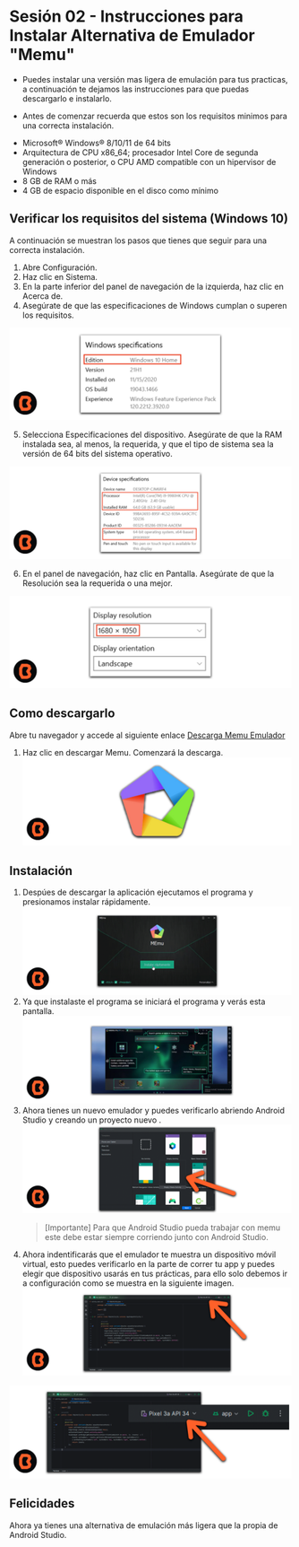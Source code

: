 # Sesión 02 - Instrucciones para Instalar Alternativa de Emulador "Memu"

* Puedes instalar una versión mas ligera de emulación para tus practicas, a continuación te dejamos las instrucciones para que puedas descargarlo e instalarlo.

* Antes de comenzar recuerda que estos son los requisitos minimos para una correcta instalación.

<ul>
    <li> Microsoft® Windows® 8/10/11 de 64 bits </li>
    <li> Arquitectura de CPU x86_64; procesador Intel Core de segunda generación o posterior, o CPU AMD compatible con un hipervisor de Windows </li>
    <li>8 GB de RAM o más </li>
    <li>4 GB de espacio disponible en el disco como mínimo </li>
</ul>

## Verificar los requisitos del sistema (Windows 10)

A continuación se muestran los pasos que tienes que seguir para una correcta instalación.

1. Abre Configuración.
2. Haz clic en Sistema.
3. En la parte inferior del panel de navegación de la izquierda, haz clic en Acerca de.
4. Asegúrate de que las especificaciones de Windows cumplan o superen los requisitos.

![Memu Emulador](../instalacion/img/01.png)

5. Selecciona Especificaciones del dispositivo. Asegúrate de que la RAM instalada sea, al menos, la requerida, y que el tipo de sistema sea la versión de 64 bits del sistema operativo.

![Memu Emulador](../instalacion/img/02.png)

6. En el panel de navegación, haz clic en Pantalla. Asegúrate de que la Resolución sea la requerida o una mejor.

![Memu Emulador](../instalacion/img/03.png)

## Como descargarlo

<p>Abre tu navegador y accede al siguiente enlace <a href="https://www.memuplay.com/es/">Descarga Memu Emulador</a></p>

1. Haz clic en descargar Memu. Comenzará la descarga.
![Memu Emulador](img/logo.png)

## Instalación

1. Despúes de descargar la aplicación ejecutamos el programa y presionamos instalar rápidamente.
![Memu Emulador](img/01.png)
2. Ya que instalaste el programa se iniciará el programa y verás esta pantalla.
![Memu Emulador](img/03.png)
3. Ahora tienes un nuevo emulador y puedes verificarlo abriendo Android Studio y creando un proyecto nuevo .
![Memu Emulador](img/08.png)
    > [Importante]
    > Para que Android Studio pueda trabajar con memu este debe estar siempre corriendo junto con Android Studio.
5. Ahora indentificarás que el emulador te muestra un dispositivo móvil virtual, esto puedes verificarlo en la parte de correr tu app y puedes elegir que dispositivo usarás en tus prácticas, para ello solo debemos ir a configuración como se muestra en la siguiente imagen.
![Memu Emulador](img/05.png)

![Memu Emulador](img/06.png)


## Felicidades

Ahora ya tienes una alternativa de emulación más ligera que la propia de Android Studio.
